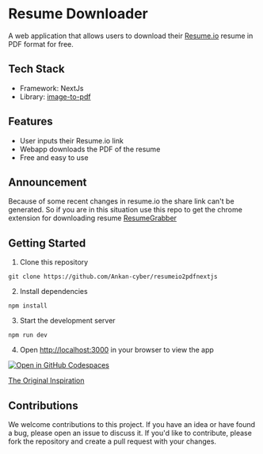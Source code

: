 # Resume Downloader

A web application that allows users to download their [Resume.io](https://resume.io/) resume in PDF format for free.

## Tech Stack

- Framework: NextJs
- Library: [image-to-pdf](https://github.com/devicarus/image-to-pdf/)

## Features

- User inputs their Resume.io link
- Webapp downloads the PDF of the resume
- Free and easy to use

## Announcement

Because of some recent changes in resume.io the share link can't be generated. So if you are in this situation use this repo to get the chrome extension for downloading resume [ResumeGrabber](https://github.com/ngntriminh/ResumeGrabber)

## Getting Started

1. Clone this repository

```
git clone https://github.com/Ankan-cyber/resumeio2pdfnextjs
```

2. Install dependencies

```
npm install
```

3. Start the development server

```
npm run dev
```

4. Open <http://localhost:3000> in your browser to view the app

[![Open in GitHub Codespaces](https://github.com/codespaces/badge.svg)](https://codespaces.new/Ankan-cyber/resumeio2pdfnextjs?quickstart=1)
 
[The Original Inspiration](https://github.com/sopov/resumeio2pdf)

## Contributions

We welcome contributions to this project. If you have an idea or have found a bug, please open an issue to discuss it. If you'd like to contribute, please fork the repository and create a pull request with your changes.

